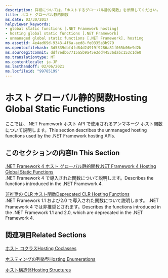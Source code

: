 ```yaml
---
description: 詳細については、「ホストするグローバル静的関数」を参照してください。
title: ホスト グローバル静的関数
ms.date: 03/30/2017
helpviewer_keywords:
- global static functions [.NET Framework hosting]
- hosting global static functions [.NET Framework]
- unmanaged global static functions [.NET Framework], hosting
ms.assetid: 4e4ad69d-9343-4f6a-aed8-fe0335a3b979
ms.openlocfilehash: 3d5339dbf4fd84d24919f9286a81f065b06e9d2b
ms.sourcegitcommit: ddf7edb67715a5b9a45e3dd44536dabc153c1de0
ms.translationtype: MT
ms.contentlocale: ja-JP
ms.lasthandoff: 02/06/2021
ms.locfileid: "99785199"
---
```

# <a name="hosting-global-static-functions"></a><span data-ttu-id="8a114-103">ホスト グローバル静的関数</span><span class="sxs-lookup"><span data-stu-id="8a114-103">Hosting Global Static Functions</span></span>

<span data-ttu-id="8a114-104">ここでは、.NET Framework ホスト API で使用されるアンマネージ ホスト関数について説明します。</span><span class="sxs-lookup"><span data-stu-id="8a114-104">This section describes the unmanaged hosting functions used by the .NET Framework hosting APIs.</span></span>  
  
## <a name="in-this-section"></a><span data-ttu-id="8a114-105">このセクションの内容</span><span class="sxs-lookup"><span data-stu-id="8a114-105">In This Section</span></span>  

 [<span data-ttu-id="8a114-106">.NET Framework 4 ホスト グローバル静的関数</span><span class="sxs-lookup"><span data-stu-id="8a114-106">.NET Framework 4 Hosting Global Static Functions</span></span>](net-framework-4-hosting-global-static-functions.md)  
 <span data-ttu-id="8a114-107">.NET Framework 4 で導入された関数について説明します。</span><span class="sxs-lookup"><span data-stu-id="8a114-107">Describes the functions introduced in the .NET Framework 4.</span></span>  
  
 [<span data-ttu-id="8a114-108">非推奨の CLR ホスト関数</span><span class="sxs-lookup"><span data-stu-id="8a114-108">Deprecated CLR Hosting Functions</span></span>](deprecated-clr-hosting-functions.md)  
 <span data-ttu-id="8a114-109">.NET Framework 1.1 および2.0 で導入された関数について説明します。 .NET Framework 4 では非推奨とされます。</span><span class="sxs-lookup"><span data-stu-id="8a114-109">Describes the functions introduced in the .NET Framework 1.1 and 2.0, which are deprecated in the .NET Framework 4.</span></span>  
  
## <a name="related-sections"></a><span data-ttu-id="8a114-110">関連項目</span><span class="sxs-lookup"><span data-stu-id="8a114-110">Related Sections</span></span>  

 [<span data-ttu-id="8a114-111">ホスト コクラス</span><span class="sxs-lookup"><span data-stu-id="8a114-111">Hosting Coclasses</span></span>](hosting-coclasses.md)  
  
 [<span data-ttu-id="8a114-112">ホスティングの列挙型</span><span class="sxs-lookup"><span data-stu-id="8a114-112">Hosting Enumerations</span></span>](hosting-enumerations.md)  
  
 [<span data-ttu-id="8a114-113">ホスト構造体</span><span class="sxs-lookup"><span data-stu-id="8a114-113">Hosting Structures</span></span>](hosting-structures.md)
